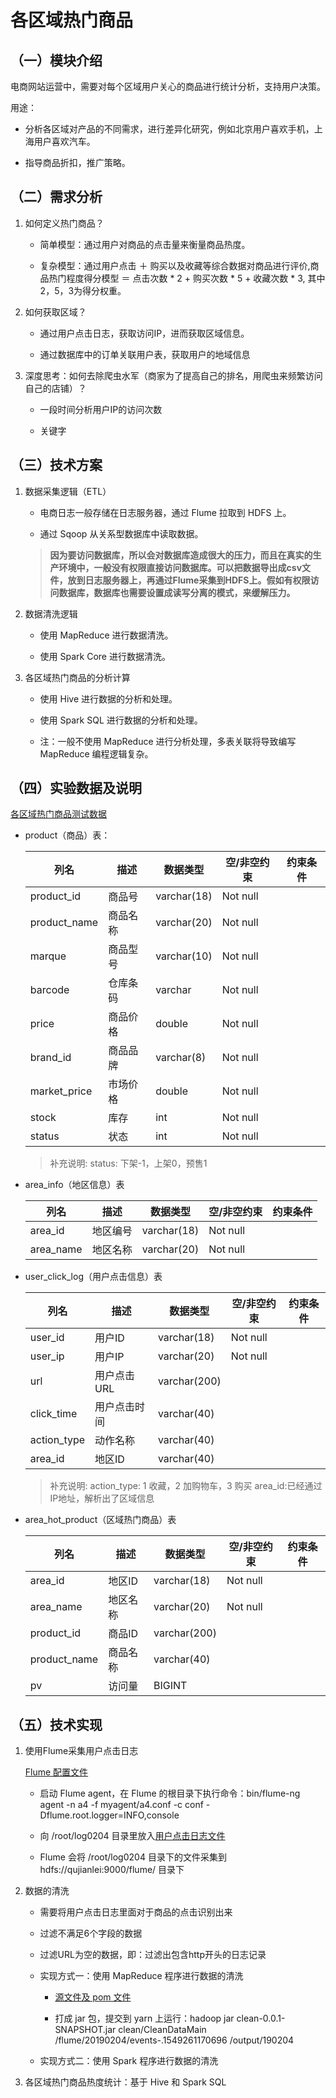 
# 各区域热门商品

## （一）模块介绍

电商网站运营中，需要对每个区域用户关心的商品进行统计分析，支持用户决策。

用途：

* 分析各区域对产品的不同需求，进行差异化研究，例如北京用户喜欢手机，上海用户喜欢汽车。

* 指导商品折扣，推广策略。

## （二）需求分析

1. 如何定义热门商品？

	* 简单模型：通过用户对商品的点击量来衡量商品热度。
	
	* 复杂模型：通过用户点击 ＋ 购买以及收藏等综合数据对商品进行评价,商品热门程度得分模型 ＝ 点击次数 * 2 + 购买次数 * 5 + 收藏次数 * 3, 其中2，5，3为得分权重。

2. 如何获取区域？

	* 通过用户点击日志，获取访问IP，进而获取区域信息。
	
	* 通过数据库中的订单关联用户表，获取用户的地域信息

3. 深度思考：如何去除爬虫水军（商家为了提高自己的排名，用爬虫来频繁访问自己的店铺）？

	* 一段时间分析用户IP的访问次数
	
	* 关键字

## （三）技术方案

1. 数据采集逻辑（ETL）

	* 电商日志一般存储在日志服务器，通过 Flume 拉取到 HDFS 上。
	
	* 通过 Sqoop 从关系型数据库中读取数据。
	> **因为要访问数据库，所以会对数据库造成很大的压力，而且在真实的生产环境中，一般没有权限直接访问数据库。可以把数据导出成csv文件，放到日志服务器上，再通过Flume采集到HDFS上。假如有权限访问数据库，数据库也需要设置成读写分离的模式，来缓解压力。**

2. 数据清洗逻辑

	* 使用 MapReduce 进行数据清洗。
	
	* 使用 Spark Core 进行数据清洗。

3. 各区域热门商品的分析计算

	* 使用 Hive 进行数据的分析和处理。
	
	* 使用 Spark SQL 进行数据的分析和处理。

	* 注：一般不使用 MapReduce 进行分析处理，多表关联将导致编写 MapReduce 编程逻辑复杂。
	
## （四）实验数据及说明

[各区域热门商品测试数据](https://github.com/MrQuJL/area-hot-product/tree/master/data)

* product（商品）表：

	列名 | 描述 | 数据类型 | 空/非空约束 | 约束条件
	---|---|---|---|---
	product_id|商品号|varchar(18)|Not null|
	product_name|商品名称|varchar(20)|Not null|
	marque|商品型号|varchar(10)|Not null|
	barcode|仓库条码|varchar|Not null|
	price|商品价格|double|Not null|
	brand_id|商品品牌|varchar(8)|Not null|
	market_price|市场价格|double|Not null|
	stock|库存|int|Not null|
	status|状态|int|Not null|
	
	> 补充说明: status: 下架-1，上架0，预售1

* area_info（地区信息）表

	列名 | 描述 | 数据类型 | 空/非空约束 | 约束条件
	---|---|---|---|---
	area_id|地区编号|varchar(18)|Not null|
	area_name|地区名称|varchar(20)|Not null|

* user_click_log（用户点击信息）表

	列名 | 描述 | 数据类型 | 空/非空约束 | 约束条件
	---|---|---|---|---
	user_id|用户ID|varchar(18)|Not null|
	user_ip|用户IP|varchar(20)|Not null|
	url|用户点击 URL|varchar(200)||
	click_time|用户点击时间|varchar(40)||
	action_type|动作名称|varchar(40)||
	area_id|地区ID|varchar(40)||
	
	> 补充说明: action_type: 1 收藏，2 加购物车，3 购买  area_id:已经通过IP地址，解析出了区域信息

* area_hot_product（区域热门商品）表

	列名 | 描述 | 数据类型 | 空/非空约束 | 约束条件
	---|---|---|---|---
	area_id|地区ID|varchar(18)|Not null|
	area_name|地区名称|varchar(20)|Not null|
	product_id|商品ID|varchar(200)|
	product_name|商品名称|varchar(40)|
	pv|访问量|BIGINT||

## （五）技术实现

1. 使用Flume采集用户点击日志
	
	[Flume 配置文件](https://github.com/MrQuJL/area-hot-product/tree/master/01_etl)

	* 启动 Flume agent，在 Flume 的根目录下执行命令：bin/flume-ng agent -n a4 -f myagent/a4.conf -c conf -Dflume.root.logger=INFO,console
	
	* 向 /root/log0204 目录里放入[用户点击日志文件](https://github.com/MrQuJL/area-hot-product/tree/master/data/clicklog)
	
	* Flume 会将 /root/log0204 目录下的文件采集到 hdfs://qujianlei:9000/flume/ 目录下
	
2. 数据的清洗

	* 需要将用户点击日志里面对于商品的点击识别出来
	
	* 过滤不满足6个字段的数据
	
	* 过滤URL为空的数据，即：过滤出包含http开头的日志记录

	* 实现方式一：使用 MapReduce 程序进行数据的清洗
	
		* [源文件及 pom 文件](http://)
		
		* 打成 jar 包，提交到 yarn 上运行：hadoop jar clean-0.0.1-SNAPSHOT.jar clean/CleanDataMain /flume/20190204/events-.1549261170696 /output/190204
	
	* 实现方式二：使用 Spark 程序进行数据的清洗
	
	
3. 各区域热门商品热度统计：基于 Hive 和 Spark SQL
















